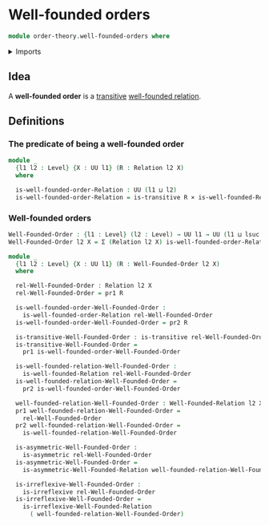 # Well-founded orders

```agda
module order-theory.well-founded-orders where
```

<details><summary>Imports</summary>

```agda
open import foundation.binary-relations
open import foundation.cartesian-product-types
open import foundation.dependent-pair-types
open import foundation.transitive-binary-relations
open import foundation.universe-levels

open import order-theory.well-founded-relations
```

</details>

## Idea

A **well-founded order** is a [transitive](foundation.binary-relations.md)
[well-founded relation](order-theory.well-founded-relations.md).

## Definitions

### The predicate of being a well-founded order

```agda
module _
  {l1 l2 : Level} {X : UU l1} (R : Relation l2 X)
  where

  is-well-founded-order-Relation : UU (l1 ⊔ l2)
  is-well-founded-order-Relation = is-transitive R × is-well-founded-Relation R
```

### Well-founded orders

```agda
Well-Founded-Order : {l1 : Level} (l2 : Level) → UU l1 → UU (l1 ⊔ lsuc l2)
Well-Founded-Order l2 X = Σ (Relation l2 X) is-well-founded-order-Relation

module _
  {l1 l2 : Level} {X : UU l1} (R : Well-Founded-Order l2 X)
  where

  rel-Well-Founded-Order : Relation l2 X
  rel-Well-Founded-Order = pr1 R

  is-well-founded-order-Well-Founded-Order :
    is-well-founded-order-Relation rel-Well-Founded-Order
  is-well-founded-order-Well-Founded-Order = pr2 R

  is-transitive-Well-Founded-Order : is-transitive rel-Well-Founded-Order
  is-transitive-Well-Founded-Order =
    pr1 is-well-founded-order-Well-Founded-Order

  is-well-founded-relation-Well-Founded-Order :
    is-well-founded-Relation rel-Well-Founded-Order
  is-well-founded-relation-Well-Founded-Order =
    pr2 is-well-founded-order-Well-Founded-Order

  well-founded-relation-Well-Founded-Order : Well-Founded-Relation l2 X
  pr1 well-founded-relation-Well-Founded-Order =
    rel-Well-Founded-Order
  pr2 well-founded-relation-Well-Founded-Order =
    is-well-founded-relation-Well-Founded-Order

  is-asymmetric-Well-Founded-Order :
    is-asymmetric rel-Well-Founded-Order
  is-asymmetric-Well-Founded-Order =
    is-asymmetric-Well-Founded-Relation well-founded-relation-Well-Founded-Order

  is-irreflexive-Well-Founded-Order :
    is-irreflexive rel-Well-Founded-Order
  is-irreflexive-Well-Founded-Order =
    is-irreflexive-Well-Founded-Relation
      ( well-founded-relation-Well-Founded-Order)
```
